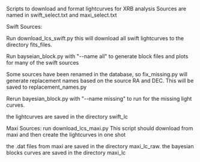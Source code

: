 Scripts to download and format lightcurves for XRB analysis
Sources are named in swift_select.txt and maxi_select.txt

Swift Sources:

Run download_lcs_swift.py this will download all swift lightcurves to the
directory fits_files.

Run bayseian_block.py with "--name all" to generate block files and plots for
many of the swift sources

Some sources have been renamed in the database, so fix_missing.py will generate
replacement names based on the source RA and DEC.  This will be saved to
replacement_names.py

Rerun bayesian_block.py with "--name missing" to run for the missing light
curves.

the lightcurves are saved in the directory swift_lc

Maxi Sources:
run download_lcs_maxi.py
This script should download from maxi and then create the lightcurves in one
shot

the .dat files from maxi are saved in the directory maxi_lc_raw.
the bayesian blocks curves are saved in the directory maxi_lc

